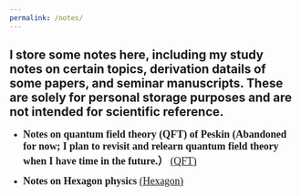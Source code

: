 ```yaml
---
permalink: /notes/
---
```


## I store some notes here, including my study notes on certain topics, derivation datails of some papers, and seminar manuscripts. These are solely for personal storage purposes and are not intended for scientific reference.


- **<font face="Times New Roman" size=4>Notes on quantum field theory (QFT) of Peskin (Abandoned for now; I plan to revisit and relearn quantum field theory when I have time in the future.）</font>** [<font face="Times New Roman" size=4>(QFT)</font>](https://github.com/Yusaaaaa/Yusaaaaa.github.io/blob/master/assets/QFT.pdf "QFT")

- **<font face="Times New Roman" size=4>Notes on Hexagon physics </font>** [<font face="Times New Roman" size=4>(Hexagon)</font>](https://github.com/Yusaaaaa/Yusaaaaa.github.io/blob/master/assets/HexagonPhysics.pdf "HexagonPhysics")
